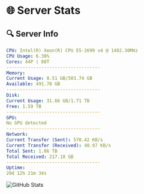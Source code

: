 # 🌐 Server Stats
## 🔍 Server Info
```yaml
CPU: Intel(R) Xeon(R) CPU E5-2699 v4 @ 1402.30MHz
CPU Usage: 6.30%
Cores: 44P | 88T
-----------------------------------
Memory:
Current Usage: 8.51 GB/503.74 GB
Available: 491.78 GB
-----------------------------------
Disk:
Current Usage: 31.66 GB/1.71 TB
Free: 1.59 TB
-----------------------------------
GPU:
No GPU detected
-----------------------------------
Network:
Current Transfer (Sent): 570.42 KB/s
Current Transfer (Received): 48.97 KB/s
Total Sent: 1.06 TB
Total Received: 217.18 GB
-----------------------------------
Uptime:
20d 12h 21m 34s
```
![GitHub Stats](https://img.shields.io/badge/Updated-2025-05-10_05:30:22-blue)